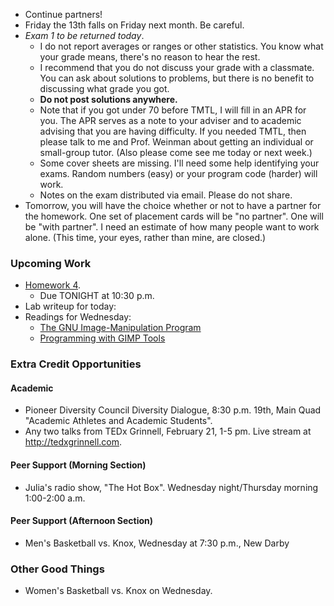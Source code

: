 * Continue partners!
* Friday the 13th falls on Friday next month.  Be careful.
* *Exam 1 to be returned today*.  
    * I do not report averages or ranges or other statistics.  You know
      what your grade means, there's no reason to hear the rest.
    * I recommend that you do not discuss your grade with a classmate.
      You can ask about solutions to problems, but there is no benefit
      to discussing what grade you got.
    * **Do not post solutions anywhere.**
    * Note that if you got under 70 before TMTL, I will fill in an APR for 
      you.  The APR serves as a note to your adviser and to academic
      advising that you are having difficulty.  If you needed TMTL, then
      please talk to me and Prof. Weinman about getting an individual
      or small-group tutor.  (Also please come see me today or next week.)
    * Some cover sheets are missing.  I'll need some help identifying
      your exams.  Random numbers (easy) or your program code (harder) 
      will work.
    * Notes on the exam distributed via email.  Please do not share.
* Tomorrow, you will have the choice whether or not to have a partner
  for the homework.  One set of placement cards will be "no partner".
  One will be "with partner".  I need an estimate of how many people
  want to work alone.  (This time, your eyes, rather than mine, are
  closed.)
  
### Upcoming Work

* [Homework 4](../assignments/assignment.04.html).
    * Due TONIGHT at 10:30 p.m.
* Lab writeup for today:
* Readings for Wednesday:
    * [The GNU Image-Manipulation Program](../readings/gimp-reading.html)
    * [Programming with GIMP Tools](../readings/gimp-tools-reading.html)

### Extra Credit Opportunities

#### Academic 

* Pioneer Diversity Council Diversity Dialogue, 8:30 p.m. 19th, Main Quad
  "Academic Athletes and Academic Students".
* Any two talks from TEDx Grinnell, February 21, 1-5 pm.  Live stream at 
  <http://tedxgrinnell.com>.

#### Peer Support (Morning Section)

* Julia's radio show, "The Hot Box".  Wednesday night/Thursday morning 
  1:00-2:00 a.m.  

#### Peer Support (Afternoon Section)

* Men's Basketball vs. Knox, Wednesday at 7:30 p.m., New Darby

### Other Good Things

* Women's Basketball vs. Knox on Wednesday.

